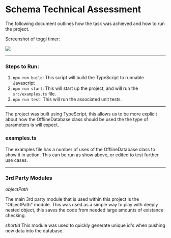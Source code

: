 # Schema Technical Assessment

The following document outlines how the task was achieved and how to run the project.

Screenshot of toggl timer:

![](https://image.ibb.co/jabe9e/Screen_Shot_2018_09_03_at_17_06_39.png)

---- 

### Steps to Run:

1. `npm run build`: This script will build the TypeScript to runnable Javascript
2. `npm run start`: This will start up the project, and will run the `src/examples.ts` file.
3. `npm run test`: This will run the associated unit tests.

----

The project was built using TypeScript, this allows us to be more explicit about
how the OfflineDatabase class should be used the the type of parameters is will expect.

### examples.ts

The examples file has a number of uses of the OfflineDatabase class to show it in action. This can be run as show above, or edited to test further use cases.

----

### 3rd Party Modules

*objectPath*

The main 3rd party module that is used within this project is the "ObjectPath" module. This was used as a simple way to play with deeply nested object, this saves the code from needed large amounts of existance checking.

*shortId*
This module was used to quickly generate unique id's when pushing new data into the database.
